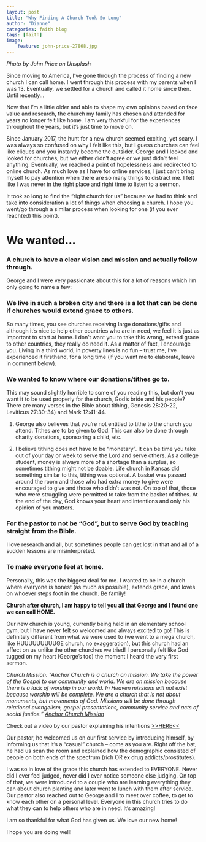 ```yaml
---
layout: post
title: "Why Finding A Church Took So Long"
author: "Dianne"
categories: faith blog
tags: [faith]
image:
    feature: john-price-27868.jpg
---
```

*Photo by John Price on Unsplash*

Since moving to America, I’ve gone through the process of finding a new church I can call home. I went through this process with my parents when I was 13. Eventually, we settled for a church and called it home since then. Until recently…

Now that I’m a little older and able to shape my own opinions based on face value and research, the church my family has chosen and attended for years no longer felt like home. I am very thankful for the experiences throughout the years, but it’s just time to move on.

Since January 2017, the hunt for a new church seemed exciting, yet scary. I was always so confused on why I felt like this, but I guess churches can feel like cliques and you instantly become the outsider. George and I looked and looked for churches, but we either didn’t agree or we just didn’t feel anything. Eventually, we reached a point of hopelessness and redirected to online church. As much love as I have for online services, I just can’t bring myself to pay attention when there are so many things to distract me. I felt like I was never in the right place and right time to listen to a sermon.

It took so long to find the “right church for us” because we had to think and take into consideration a lot of things when choosing a church. I hope you went/go through a similar process when looking for one (if you ever reach(ed) this point).

# We wanted…

### A church to have a clear vision and mission and actually follow through.
George and I were very passionate about this for a lot of reasons which I’m only going to name a few:

### We live in such a broken city and there is a lot that can be done if churches would extend grace to others.
So many times, you see churches receiving large donations/gifts and although it’s nice to help other countries who are in need, we feel it is just as important to start at home. I don’t want you to take this wrong, extend grace to other countries, they really do need it. As a matter of fact, I encourage you. Living in a third world, in poverty lines is no fun – trust me, I’ve experienced it firsthand, for a long time (if you want me to elaborate, leave in comment below).

### We wanted to know where our donations/tithes go to.
This may sound slightly horrible to some of you reading this, but don’t you want it to be used properly for the church, God’s bride and his people? There are many verses in the Bible about tithing, Genesis 28:20-22, Leviticus 27:30-34) and Mark 12:41-44.

1. George also believes that you’re not entitled to tithe to the church you attend. Tithes are to be given to God. This can also be done through charity donations, sponsoring a child, etc.

2. I believe tithing does not have to be “monetary”. It can be time you take out of your day or week to serve the Lord and serve others. As a college student, money is always more of a shortage than a surplus, so sometimes tithing might not be doable. Life church in Kansas did something similar to this, tithing was optional. A basket was passed around the room and those who had extra money to give were encouraged to give and those who didn’t was not. On top of that, those who were struggling were permitted to take from the basket of tithes. At the end of the day, God knows your heart and intentions and only his opinion of you matters.

### For the pastor to not be “God”, but to serve God by teaching straight from the Bible.
I love research and all, but sometimes people can get lost in that and all of a sudden lessons are misinterpreted.

### To make everyone feel at home.
Personally, this was the biggest deal for me. I wanted to be in a church where everyone is honest (as much as possible), extends grace, and loves on whoever steps foot in the church. Be family!


**Church after church, I am happy to tell you all that George and I found one we can call HOME.**

Our new church is young, currently being held in an elementary school gym, but I have never felt so welcomed and always excited to go! This is definitely different from what we were used to (we went to a mega church, like HUUUUUUUUUGE church, no exaggeration), but this church had an affect on us unlike the other churches we tried! I personally felt like God tugged on my heart (George’s too) the moment I heard the very first sermon.

*Church Mission: “Anchor Church is a church on mission. We take the power of the Gospel to our community and world. We are on mission because there is a lack of worship in our world. In Heaven missions will not exist because worship will be complete. We are a church that is not about monuments, but movements of God. Missions will be done through relational evangelism, gospel presentations, community service and acts of social justice.” [Anchor Church Mission](http://www.anchorchurch.com/im-new/mission/)*

Check out a video by our pastor explaining his intentions [>>HERE<<](https://vimeo.com/168087200)

Our pastor, he welcomed us on our first service by introducing himself, by informing us that it’s a “casual” church – come as you are. Right off the bat, he had us scan the room and explained how the demographic consisted of people on both ends of the spectrum (rich OR ex drug addicts/prostitutes).

I was so in love of the grace this church has extended to EVERYONE. Never did I ever feel judged, never did I ever notice someone else judging. On top of that, we were introduced to a couple who are learning everything they can about church planting and later went to lunch with them after service. Our pastor also reached out to George and I to meet over coffee, to get to know each other on a personal level. Everyone in this church tries to do what they can to help others who are in need. It’s amazing!

I am so thankful for what God has given us. We love our new home!

I hope you are doing well!
